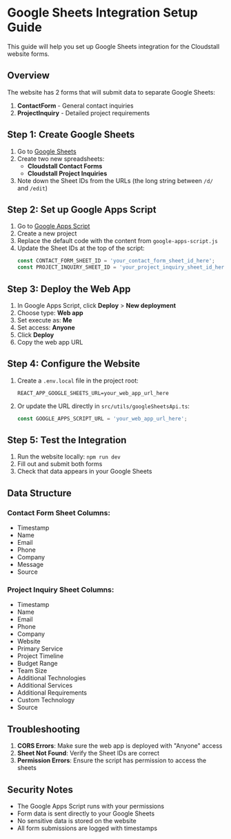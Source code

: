 # Google Sheets Integration Setup Guide

This guide will help you set up Google Sheets integration for the Cloudstall website forms.

## Overview

The website has 2 forms that will submit data to separate Google Sheets:
1. **ContactForm** - General contact inquiries
2. **ProjectInquiry** - Detailed project requirements

## Step 1: Create Google Sheets

1. Go to [Google Sheets](https://sheets.google.com)
2. Create two new spreadsheets:
   - **Cloudstall Contact Forms**
   - **Cloudstall Project Inquiries**
3. Note down the Sheet IDs from the URLs (the long string between `/d/` and `/edit`)

## Step 2: Set up Google Apps Script

1. Go to [Google Apps Script](https://script.google.com)
2. Create a new project
3. Replace the default code with the content from `google-apps-script.js`
4. Update the Sheet IDs at the top of the script:
   ```javascript
   const CONTACT_FORM_SHEET_ID = 'your_contact_form_sheet_id_here';
   const PROJECT_INQUIRY_SHEET_ID = 'your_project_inquiry_sheet_id_here';
   ```

## Step 3: Deploy the Web App

1. In Google Apps Script, click **Deploy** > **New deployment**
2. Choose type: **Web app**
3. Set execute as: **Me**
4. Set access: **Anyone**
5. Click **Deploy**
6. Copy the web app URL

## Step 4: Configure the Website

1. Create a `.env.local` file in the project root:
   ```
   REACT_APP_GOOGLE_SHEETS_URL=your_web_app_url_here
   ```

2. Or update the URL directly in `src/utils/googleSheetsApi.ts`:
   ```typescript
   const GOOGLE_APPS_SCRIPT_URL = 'your_web_app_url_here';
   ```

## Step 5: Test the Integration

1. Run the website locally: `npm run dev`
2. Fill out and submit both forms
3. Check that data appears in your Google Sheets

## Data Structure

### Contact Form Sheet Columns:
- Timestamp
- Name
- Email
- Phone
- Company
- Message
- Source

### Project Inquiry Sheet Columns:
- Timestamp
- Name
- Email
- Phone
- Company
- Website
- Primary Service
- Project Timeline
- Budget Range
- Team Size
- Additional Technologies
- Additional Services
- Additional Requirements
- Custom Technology
- Source

## Troubleshooting

1. **CORS Errors**: Make sure the web app is deployed with "Anyone" access
2. **Sheet Not Found**: Verify the Sheet IDs are correct
3. **Permission Errors**: Ensure the script has permission to access the sheets

## Security Notes

- The Google Apps Script runs with your permissions
- Form data is sent directly to your Google Sheets
- No sensitive data is stored on the website
- All form submissions are logged with timestamps